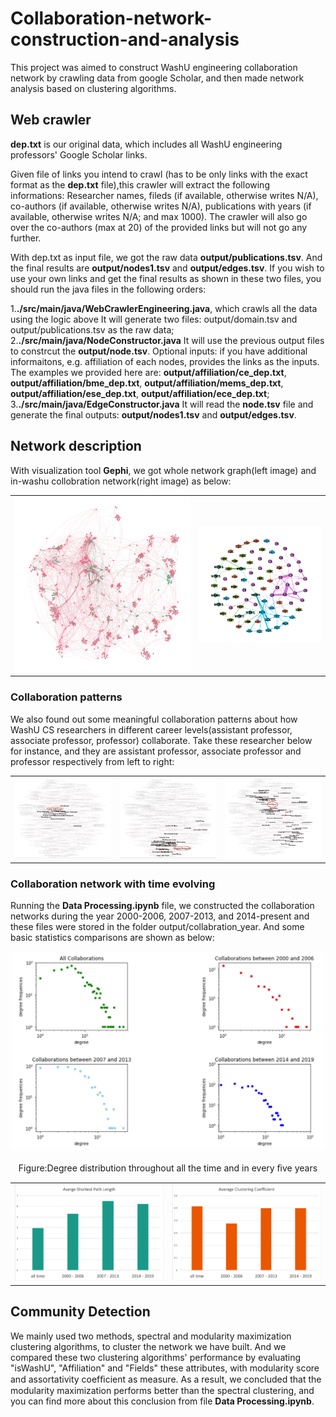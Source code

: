 # Collaboration-network-construction-and-analysis
This project was aimed to construct WashU engineering collaboration network by crawling data from google Scholar, and then made network analysis based on clustering algorithms.
## Web crawler
**dep.txt** is our original data, which includes all WashU engineering professors' Google Scholar links.  

Given file of links you intend to crawl (has to be only links with the exact format as the **dep.txt** file),this crawler will extract the following informations: Researcher names, fileds (if available, otherwise writes N/A), co-authors (if available, otherwise writes N/A), publications with years (if available, otherwise writes N/A; and max 1000). The crawler will also go over the co-authors (max at 20) of the provided links but will not go any further.  

With dep.txt as input file, we got the raw data **output/publications.tsv**. And the final results are **output/nodes1.tsv** and **output/edges.tsv**. If you wish to use your own links and get the final results as shown in these two files, you should run the java files in the following orders:

1.**./src/main/java/WebCrawlerEngineering.java**, which crawls all the data using the logic above It will generate two files: output/domain.tsv and output/publications.tsv as the raw data;   
2.**./src/main/java/NodeConstructor.java** It will use the previous output files to constrcut the **output/node.tsv**. Optional inputs: if you have additional informaitons, e.g. affiliation of each nodes, provides the links as the inputs. The examples we provided here are: **output/affiliation/ce_dep.txt**, **output/affiliation/bme_dep.txt**, **output/affiliation/mems_dep.txt**, **output/affiliation/ese_dep.txt**, **output/affiliation/ece_dep.txt**;  
3.**./src/main/java/EdgeConstructor.java** It will read the **node.tsv** file and generate the final outputs: **output/nodes1.tsv** and **output/edges.tsv**.

## Network description  
With visualization tool **Gephi**, we got whole network graph(left image) and in-washu collobration network(right image) as below:
<table>
    <tr>
      <td><center><img src="https://github.com/HzzzYJane/Collaboration-network-construction/blob/master/images/whole.png"/></center></td>
      <td><center><img src="https://github.com/HzzzYJane/Collaboration-network-construction/blob/master/images/in-washu.png"/></center></td>
    </tr>
</table>

### Collaboration patterns 
We also found out some meaningful collaboration patterns about how WashU CS researchers in different career levels(assistant professor, associate professor, professor) collaborate. Take these researcher below for instance, and they are assistant professor, associate professor and professor respectively from left to right:
<table>
    <tr>
      <td><center><img src="https://github.com/HzzzYJane/Collaboration-network-construction/blob/master/images/assistant%20professor.png"/></center></td>
      <td><center><img src="https://github.com/HzzzYJane/Collaboration-network-construction/blob/master/images/associate%20professor.png"/></center></td>
      <td><center><img src="https://github.com/HzzzYJane/Collaboration-network-construction/blob/master/images/professor.png"/></center></td>
    </tr>
</table> 

### Collaboration network with time evolving  
Running the **Data Processing.ipynb** file, we constructed the collaboration networks during the year 2000-2006, 2007-2013, and 2014-present and these files were stored in the folder output/collabration_year. And some basic statistics comparisons are shown as below:
<p align="center">
  <img width="500" height="320" src="https://github.com/HzzzYJane/Collaboration-network-construction/blob/master/images/dd.png">
</p>

<p align="center">Figure:Degree distribution throughout all the time and in every ﬁve years</p>

<table>
    <tr>
      <td><center><img src="https://github.com/HzzzYJane/Collaboration-network-construction/blob/master/images/sp.png"/></center></td>
      <td><center><img src="https://github.com/HzzzYJane/Collaboration-network-construction/blob/master/images/acc.png"/></center></td>
    </tr>
</table>

## Community Detection
We mainly used two methods, spectral and modularity maximization clustering algorithms, to cluster the network we have built. And we compared these two clustering algorithms' performance by evaluating "isWashU", "Affiliation" and "Fields" these attributes, with modularity score and assortativity coefﬁcient as measure. As a result, we concluded that the modularity maximization performs better than the spectral clustering, and you can find more about this conclusion from file **Data Processing.ipynb**.

 

